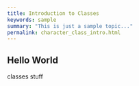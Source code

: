 ```yaml
---
title: Introduction to Classes
keywords: sample
summary: "This is just a sample topic..."
permalink: character_class_intro.html
---
```


## Hello World
classes stuff